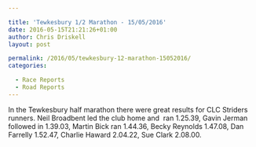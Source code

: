 ```yaml
---

title: 'Tewkesbury 1/2 Marathon - 15/05/2016'
date: 2016-05-15T21:21:26+01:00
author: Chris Driskell
layout: post

permalink: /2016/05/tewkesbury-12-marathon-15052016/
categories:

  - Race Reports
  - Road Reports
---
```

In the Tewkesbury half marathon there were great results for CLC Striders runners. Neil Broadbent led the club home and  ran 1.25.39, Gavin Jerman followed in 1.39.03, Martin Bick ran 1.44.36, Becky Reynolds 1.47.08, Dan Farrelly 1.52.47, Charlie Haward 2.04.22, Sue Clark 2.08.00.